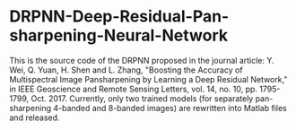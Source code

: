 # DRPNN-Deep-Residual-Pan-sharpening-Neural-Network
This is the source code of the DRPNN proposed in the journal article:
Y. Wei, Q. Yuan, H. Shen and L. Zhang, "Boosting the Accuracy of Multispectral Image Pansharpening by Learning a Deep Residual Network," in IEEE Geoscience and Remote Sensing Letters, vol. 14, no. 10, pp. 1795-1799, Oct. 2017.
Currently, only two trained models (for separately pan-sharpening 4-banded and 8-banded images) are rewritten into Matlab files and released.
